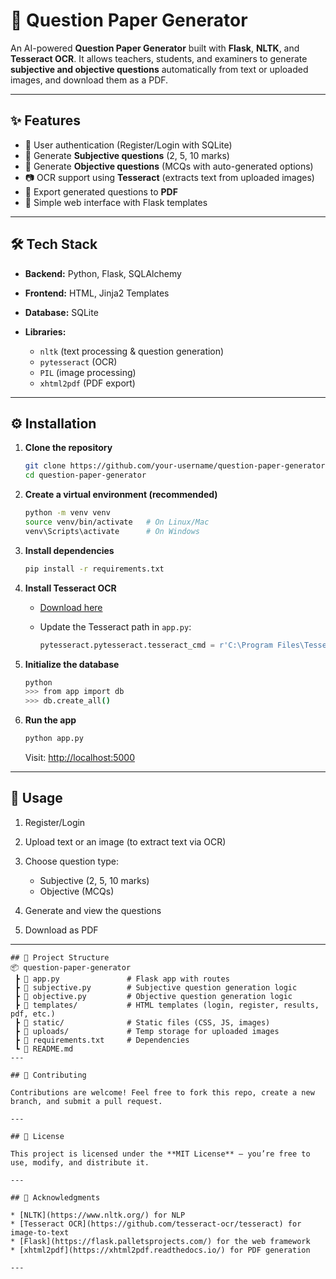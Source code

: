 # 📘 Question Paper Generator

An AI-powered **Question Paper Generator** built with **Flask**, **NLTK**, and **Tesseract OCR**.
It allows teachers, students, and examiners to generate **subjective and objective questions** automatically from text or uploaded images, and download them as a PDF.

---

## ✨ Features

* 🔑 User authentication (Register/Login with SQLite)
* 📝 Generate **Subjective questions** (2, 5, 10 marks)
* 🎯 Generate **Objective questions** (MCQs with auto-generated options)
* 📷 OCR support using **Tesseract** (extracts text from uploaded images)
* 📄 Export generated questions to **PDF**
* 🎨 Simple web interface with Flask templates

---

## 🛠️ Tech Stack

* **Backend:** Python, Flask, SQLAlchemy
* **Frontend:** HTML, Jinja2 Templates
* **Database:** SQLite
* **Libraries:**

  * `nltk` (text processing & question generation)
  * `pytesseract` (OCR)
  * `PIL` (image processing)
  * `xhtml2pdf` (PDF export)

---

## ⚙️ Installation

1. **Clone the repository**

   ```bash
   git clone https://github.com/your-username/question-paper-generator.git
   cd question-paper-generator
   ```

2. **Create a virtual environment (recommended)**

   ```bash
   python -m venv venv
   source venv/bin/activate   # On Linux/Mac
   venv\Scripts\activate      # On Windows
   ```

3. **Install dependencies**

   ```bash
   pip install -r requirements.txt
   ```

4. **Install Tesseract OCR**

   * [Download here](https://github.com/tesseract-ocr/tesseract)
   * Update the Tesseract path in `app.py`:

     ```python
     pytesseract.pytesseract.tesseract_cmd = r'C:\Program Files\Tesseract-OCR\tesseract.exe'
     ```

5. **Initialize the database**

   ```bash
   python
   >>> from app import db
   >>> db.create_all()
   ```

6. **Run the app**

   ```bash
   python app.py
   ```

   Visit: [http://localhost:5000](http://localhost:5000)

---

## 🎯 Usage

1. Register/Login
2. Upload text or an image (to extract text via OCR)
3. Choose question type:

   * Subjective (2, 5, 10 marks)
   * Objective (MCQs)
4. Generate and view the questions
5. Download as PDF

---

```
## 📂 Project Structure
📦 question-paper-generator
 ┣ 📜 app.py               # Flask app with routes
 ┣ 📜 subjective.py        # Subjective question generation logic
 ┣ 📜 objective.py         # Objective question generation logic
 ┣ 📂 templates/           # HTML templates (login, register, results, pdf, etc.)
 ┣ 📂 static/              # Static files (CSS, JS, images)
 ┣ 📂 uploads/             # Temp storage for uploaded images
 ┣ 📜 requirements.txt     # Dependencies
 ┗ 📜 README.md
---

## 🤝 Contributing

Contributions are welcome! Feel free to fork this repo, create a new branch, and submit a pull request.

---

## 📜 License

This project is licensed under the **MIT License** – you’re free to use, modify, and distribute it.

---

## 🙌 Acknowledgments

* [NLTK](https://www.nltk.org/) for NLP
* [Tesseract OCR](https://github.com/tesseract-ocr/tesseract) for image-to-text
* [Flask](https://flask.palletsprojects.com/) for the web framework
* [xhtml2pdf](https://xhtml2pdf.readthedocs.io/) for PDF generation

---

